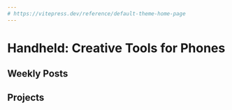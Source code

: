 ```yaml
---
# https://vitepress.dev/reference/default-theme-home-page
---
```


# Handheld: Creative Tools for Phones

## Weekly Posts

## Projects
